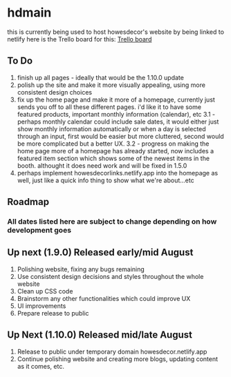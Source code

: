 # hdmain

this is currently being used to host howesdecor's website by being linked to netlify
here is the Trello board for this: [Trello board](https://trello.com/b/YrxJq3GR/howesdecor)

## To Do
1. finish up all pages - ideally that would be the 1.10.0 update
2. polish up the site and make it more visually appealing, using more consistent design choices
3. fix up the home page and make it more of a homepage, currently just sends you off to all these different pages. i'd like it to have some featured products, important monthly information (calendar), etc
3.1 - perhaps monthly calendar could include sale dates, it would either just show monthly information automatically or when a day is selected through an input, first would be easier but more cluttered, second would be more complicated but a better UX.
3.2 - progress on making the home page more of a homepage has already started, now includes a featured item section which shows some of the newest items in the booth. althought it does need work and will be fixed in 1.5.0
5. perhaps implement howesdecorlinks.netlify.app into the homepage as well, just like a quick info thing to show what we're about...etc

## Roadmap
### All dates listed here are subject to change depending on how development goes

## Up next (1.9.0) Released early/mid August
1. Polishing website, fixing any bugs remaining
2. Use consistent design decisions and styles throughout the whole website
3. Clean up CSS code
4. Brainstorm any other functionalities which could improve UX
5. UI improvements
6. Prepare release to public

## Up Next (1.10.0) Released mid/late August
1. Release to public under temporary domain howesdecor.netlify.app
2. Continue polishing website and creating more blogs, updating content as it comes, etc.
   

